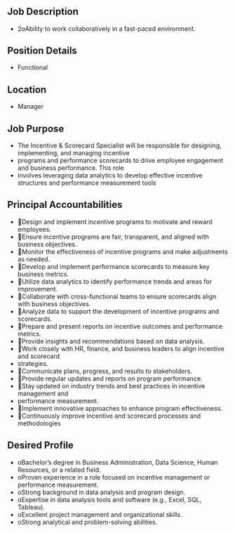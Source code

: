 # 

## Job Description

* 2oAbility to work collaboratively in a fast-paced environment.

## Position Details

* Functional

## Location

* Manager

## Job Purpose

* The Incentive & Scorecard Specialist will be responsible for designing, implementing, and managing incentive
* programs and performance scorecards to drive employee engagement and business performance. This role
* involves leveraging data analytics to develop effective incentive structures and performance measurement tools

## Principal Accountabilities

* Design and implement incentive programs to motivate and reward employees.
* Ensure incentive programs are fair, transparent, and aligned with business objectives.
* Monitor the effectiveness of incentive programs and make adjustments as needed.
* Develop and implement performance scorecards to measure key business metrics.
* Utilize data analytics to identify performance trends and areas for improvement.
* Collaborate with cross-functional teams to ensure scorecards align with business objectives.
* Analyze data to support the development of incentive programs and scorecards.
* Prepare and present reports on incentive outcomes and performance metrics.
* Provide insights and recommendations based on data analysis.
* Work closely with HR, finance, and business leaders to align incentive and scorecard
* strategies.
* Communicate plans, progress, and results to stakeholders.
* Provide regular updates and reports on program performance.
* Stay updated on industry trends and best practices in incentive management and
* performance measurement.
* Implement innovative approaches to enhance program effectiveness.
* Continuously improve incentive and scorecard processes and methodologies

## Desired Profile

* oBachelor’s degree in Business Administration, Data Science, Human Resources, or a related field.
* oProven experience in a role focused on incentive management or performance measurement.
* oStrong background in data analysis and program design.
* oExpertise in data analysis tools and software (e.g., Excel, SQL, Tableau).
* oExcellent project management and organizational skills.
* oStrong analytical and problem-solving abilities.
